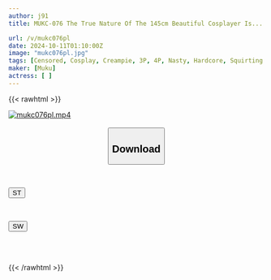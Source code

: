 ```yaml
---
author: j91
title: MUKC-076 The True Nature Of The 145cm Beautiful Cosplayer Is... A Premature Ejaculation, Lustful, Serious Mating Pervert Pussy. Surrounded By Men, She Climaxes, Squirts, Cums In Seconds, And Has Sex In A Meat-pressing, Clothed Gangbang.

url: /v/mukc076pl
date: 2024-10-11T01:10:00Z
image: "mukc076pl.jpg"
tags: [Censored, Cosplay, Creampie, 3P, 4P, Nasty, Hardcore, Squirting	]
maker: [Muku]
actress: [ ]
---
```



{{< rawhtml >}}

<div class="video" data-videoid="3kp9ZDJgvouloG">
    <a href="javascript:;">
        <img src="/v/mukc076pl/mukc076pl.jpg" width="WIDTH" height="HEIGHT" alt="mukc076pl.mp4" loading="lazy">
    </a>
</div>

<script type="text/javascript" src="https://j91.asia/asset/on-demand-st.js"></script>

<br>
  <link rel="stylesheet" href="https://j91.asia/asset/bs5.css">
  
  <center>
  <button class="btn btn-primary" type="button" data-bs-toggle="collapse" data-bs-target=".multi-collapse" aria-expanded="false" aria-controls="multiCollapseExample1 multiCollapseExample2"><h2>Download</h2></button></center>
</p>
<div class="row">
  <div class="col">
    <div class="collapse multi-collapse" id="multiCollapseExample1">
      <div class="card card-body">
	      	      <br>
<div class="buttons">  
<p><a href="/v/mukc076pl/st.html" target="_blank"><button class="btn-hover color-3"><i class="fa fa-download"></i> ST</button></a></p></div>
    </div>
  </div>
</div>
  <div class="col">
    <div class="collapse multi-collapse" id="multiCollapseExample2">
      <div class="card card-body">
	      <br>
<div class="buttons">
<p><a href="/v/mukc076pl/sw.html" target="_blank"><button class="btn-hover color-2"><i class="fa fa-download"></i> SW</button></a></p></div>
<br><br>
      </div>
    </div>
  </div>
</div>

{{< /rawhtml >}}